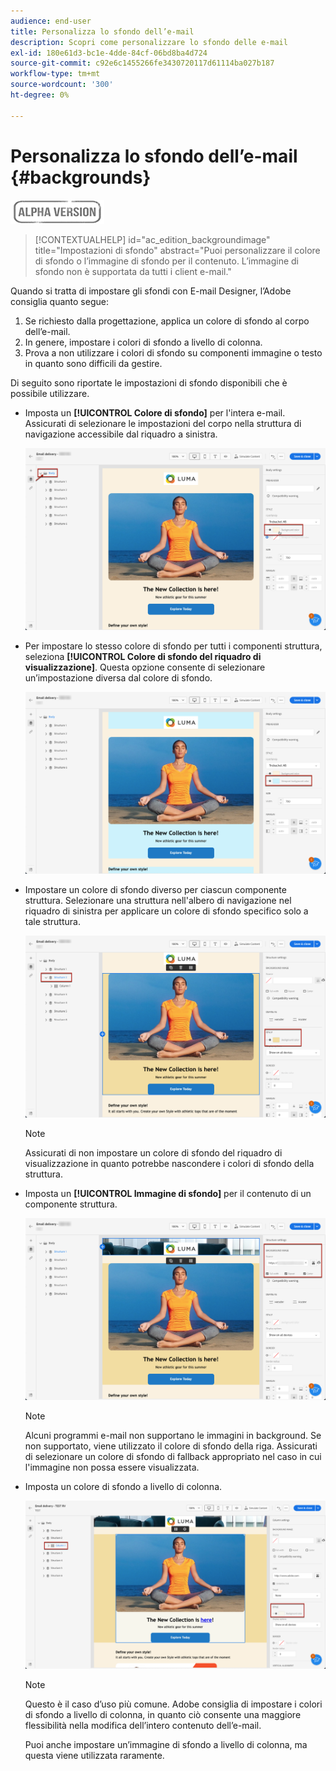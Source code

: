 ```yaml
---
audience: end-user
title: Personalizza lo sfondo dell’e-mail
description: Scopri come personalizzare lo sfondo delle e-mail
exl-id: 180e61d3-bc1e-4dde-84cf-06bd8ba4d724
source-git-commit: c92e6c1455266fe3430720117d61114ba027b187
workflow-type: tm+mt
source-wordcount: '300'
ht-degree: 0%

---
```


# Personalizza lo sfondo dell’e-mail {#backgrounds}

![](../assets/do-not-localize/badge.png)

>[!CONTEXTUALHELP]
>id="ac_edition_backgroundimage"
>title="Impostazioni di sfondo"
>abstract="Puoi personalizzare il colore di sfondo o l’immagine di sfondo per il contenuto. L’immagine di sfondo non è supportata da tutti i client e-mail."

Quando si tratta di impostare gli sfondi con E-mail Designer, l’Adobe consiglia quanto segue:

1. Se richiesto dalla progettazione, applica un colore di sfondo al corpo dell’e-mail.
1. In genere, impostare i colori di sfondo a livello di colonna.
1. Prova a non utilizzare i colori di sfondo su componenti immagine o testo in quanto sono difficili da gestire.

Di seguito sono riportate le impostazioni di sfondo disponibili che è possibile utilizzare.

* Imposta un **[!UICONTROL Colore di sfondo]** per l&#39;intera e-mail. Assicurati di selezionare le impostazioni del corpo nella struttura di navigazione accessibile dal riquadro a sinistra.

   ![](assets/background_1.png)

* Per impostare lo stesso colore di sfondo per tutti i componenti struttura, seleziona **[!UICONTROL Colore di sfondo del riquadro di visualizzazione]**. Questa opzione consente di selezionare un’impostazione diversa dal colore di sfondo.

   ![](assets/background_2.png)

* Impostare un colore di sfondo diverso per ciascun componente struttura. Selezionare una struttura nell&#39;albero di navigazione nel riquadro di sinistra per applicare un colore di sfondo specifico solo a tale struttura.

   ![](assets/background_3.png)

   >[!NOTE]
   >
   >Assicurati di non impostare un colore di sfondo del riquadro di visualizzazione in quanto potrebbe nascondere i colori di sfondo della struttura.

* Imposta un **[!UICONTROL Immagine di sfondo]** per il contenuto di un componente struttura.

   ![](assets/background_4.png)

   >[!NOTE]
   >
   >Alcuni programmi e-mail non supportano le immagini in background. Se non supportato, viene utilizzato il colore di sfondo della riga. Assicurati di selezionare un colore di sfondo di fallback appropriato nel caso in cui l&#39;immagine non possa essere visualizzata.

* Imposta un colore di sfondo a livello di colonna.

   ![](assets/background_5.png)

   >[!NOTE]
   >
   >Questo è il caso d’uso più comune. Adobe consiglia di impostare i colori di sfondo a livello di colonna, in quanto ciò consente una maggiore flessibilità nella modifica dell’intero contenuto dell’e-mail.

   Puoi anche impostare un’immagine di sfondo a livello di colonna, ma questa viene utilizzata raramente.
